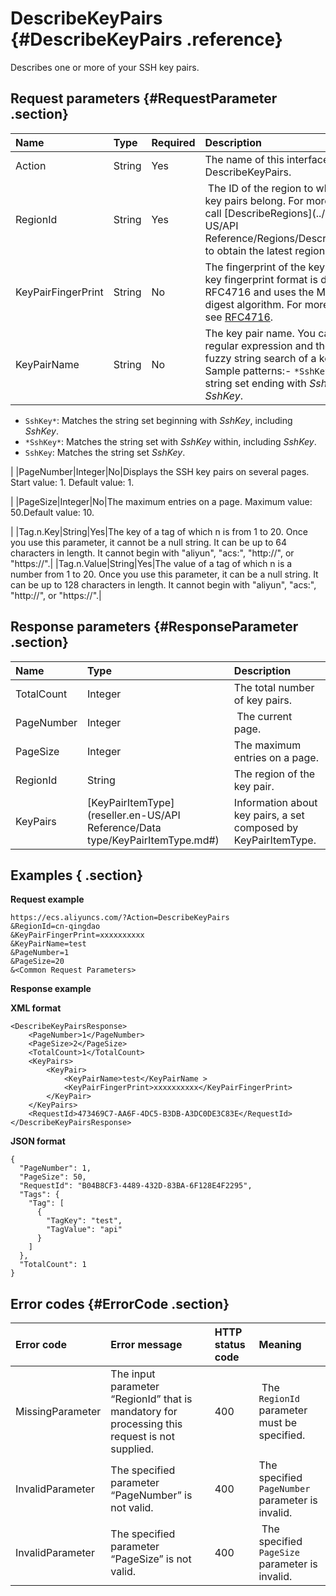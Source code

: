 # DescribeKeyPairs {#DescribeKeyPairs .reference}

Describes one or more of your SSH key pairs.

## Request parameters {#RequestParameter .section}

|Name|Type|Required|Description|
|:---|:---|:-------|:----------|
|Action|String|Yes|The name of this interface. Value: DescribeKeyPairs.|
|RegionId|String|Yes| The ID of the region to which your SSH key pairs belong. For more information, call [DescribeRegions](../reseller.en-US/API Reference/Regions/DescribeRegions.md#) to obtain the latest region list.|
|KeyPairFingerPrint|String|No|The fingerprint of the key pair. The public key fingerprint format is defined in RFC4716 and uses the MD5 message digest algorithm. For more information, see [RFC4716](http://tools.ietf.org/html/rfc4716).|
|KeyPairName|String|No|The key pair name. You can use the regular expression and the symbol `*` for fuzzy string search of a key pair name. Sample patterns:-    `*SshKey`: Matches the string set ending with *SshKey*, including *SshKey*.
-    `SshKey*`: Matches the string set beginning with *SshKey*, including *SshKey*.
-    `*SshKey*`: Matches the string set with *SshKey* within, including *SshKey*.
-    `SshKey`: Matches the string set *SshKey*.

|
|PageNumber|Integer|No|Displays the SSH key pairs on several pages.  Start value: 1. Default value: 1.

|
|PageSize|Integer|No|The maximum entries on a page. Maximum value: 50.Default value: 10.

|
|Tag.n.Key|String|Yes|The key of a tag of which n is from 1 to 20. Once you use this parameter, it cannot be a null string. It can be up to 64 characters in length. It cannot begin with "aliyun", "acs:", "http://", or "https://".|
|Tag.n.Value|String|Yes|The value of a tag of which n is a number from 1 to 20. Once you use this parameter, it can be a null string. It can be up to 128 characters in length. It cannot begin with "aliyun", "acs:", "http://", or "https://".|

## Response parameters {#ResponseParameter .section}

|Name|Type|Description|
|:---|:---|:----------|
|TotalCount|Integer|The total number of key pairs.|
|PageNumber|Integer| The current page.|
|PageSize|Integer|The maximum entries on a page.|
|RegionId|String|The region of the key pair.|
|KeyPairs|[KeyPairItemType](reseller.en-US/API Reference/Data type/KeyPairItemType.md#)|Information about key pairs, a set composed by KeyPairItemType.|

## Examples { .section}

**Request example** 

```
https://ecs.aliyuncs.com/?Action=DescribeKeyPairs
&RegionId=cn-qingdao
&KeyPairFingerPrint=xxxxxxxxxx
&KeyPairName=test
&PageNumber=1
&PageSize=20
&<Common Request Parameters>
```

**Response example** 

**XML format**

```
<DescribeKeyPairsResponse>
    <PageNumber>1</PageNumber>
    <PageSize>2</PageSize>
    <TotalCount>1</TotalCount>
    <KeyPairs>
        <KeyPair>
            <KeyPairName>test</KeyPairName >
            <KeyPairFingerPrint>xxxxxxxxxx</KeyPairFingerPrint>
        </KeyPair>
    </KeyPairs>
    <RequestId>473469C7-AA6F-4DC5-B3DB-A3DC0DE3C83E</RequestId>
</DescribeKeyPairsResponse>
```

**JSON format** 

```
{
  "PageNumber": 1,
  "PageSize": 50,
  "RequestId": "B04B8CF3-4489-432D-83BA-6F128E4F2295",
  "Tags": {
    "Tag": [
      {
        "TagKey": "test",
        "TagValue": "api"
      }
    ]
  },
  "TotalCount": 1
}
```

## Error codes {#ErrorCode .section}

|Error code|Error message|HTTP status code|Meaning|
|:---------|:------------|:---------------|:------|
|MissingParameter|The input parameter “RegionId” that is mandatory for processing this request is not supplied.|400| The `RegionId` parameter must be specified.|
|InvalidParameter|The specified parameter “PageNumber” is not valid.|400|The specified `PageNumber` parameter is invalid.|
|InvalidParameter|The specified parameter “PageSize” is not valid.|400| The specified `PageSize` parameter is invalid.|

